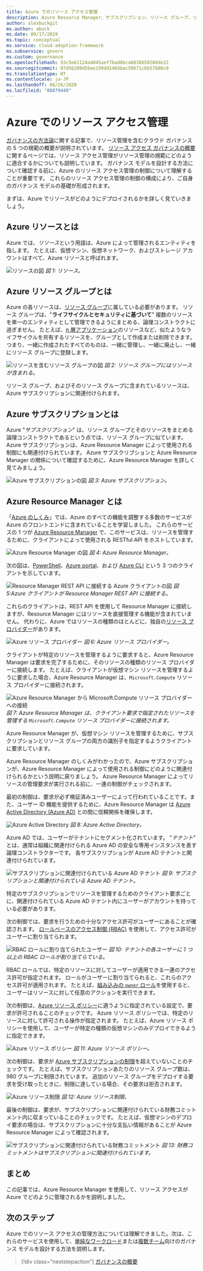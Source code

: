 ```yaml
---
title: Azure でのリソース アクセス管理
description: Azure Resource Manager、サブスクリプション、リソース グループ、リソースなど、Azure のリソース アクセス管理の概念について説明します。
author: alexbuckgit
ms.author: abuck
ms.date: 09/17/2019
ms.topic: conceptual
ms.service: cloud-adoption-framework
ms.subservice: govern
ms.custom: governance
ms.openlocfilehash: 93c5e61124a4045aef7bad6bca6838650288de22
ms.sourcegitcommit: 07d56209d56ee199dd148dbac59671cbb57880c0
ms.translationtype: HT
ms.contentlocale: ja-JP
ms.lasthandoff: 08/26/2020
ms.locfileid: "88879440"
---
```

# <a name="resource-access-management-in-azure"></a>Azure でのリソース アクセス管理

[ガバナンスの方法論](../index.md)に関する記事で、リソース管理を含むクラウド ガバナンスの 5 つの規範の概要が説明されています。 [リソース アクセス ガバナンスの概要](./index.md)に関するページでは、リソース アクセス管理がリソース管理の規範にどのように適合するかについても説明しています。 ガバナンス モデルを設計する方法について確認する前に、Azure のリソース アクセス管理の制御について理解することが重要です。 これらのリソース アクセス管理の制御の構成により、ご自身のガバナンス モデルの基礎が形成されます。

まずは、Azure でリソースがどのようにデプロイされるかを詳しく見ていきましょう。

## <a name="what-is-an-azure-resource"></a>Azure リソースとは

Azure では、*リソース*という用語は、Azure によって管理されるエンティティを指します。 たとえば、仮想マシン、仮想ネットワーク、およびストレージ アカウントはすべて、Azure リソースと呼ばれます。

![リソースの図](../../_images/govern/design/governance-1-9.png)
*図 1: リソース。*

## <a name="what-is-an-azure-resource-group"></a>Azure リソース グループとは

Azure の各リソースは、[リソース グループ](/azure/azure-resource-manager/management/overview#resource-groups)に属している必要があります。 リソース グループは、"**ライフサイクルとセキュリティに基づいて**" 複数のリソースを単一のエンティティとして管理できるようにまとめる、論理コンストラクトに過ぎません。 たとえば、[n 層アプリケーション](/azure/architecture/guide/architecture-styles/n-tier)のリソースなど、似たようなライフサイクルを共有するリソースを、グループとして作成または削除できます。 つまり、一緒に作成されたすべてのものは、一緒に管理し、一緒に廃止し、一緒にリソース グループに登録します。

![リソースを含むリソース グループの図](../../_images/govern/design/governance-1-10.png)
*図 2: リソース グループにはリソースが含まれる。*

リソース グループ、およびそのリソース グループに含まれているリソースは、Azure サブスクリプションに関連付けられます。

## <a name="what-is-an-azure-subscription"></a>Azure サブスクリプションとは

Azure "*サブスクリプション*" は、リソース グループとそのリソースをまとめる論理コンストラクトであるという点では、リソース グループに似ています。 Azure サブスクリプションは、Azure Resource Manager によって使用される制御にも関連付けられています。 Azure サブスクリプションと Azure Resource Manager の関係について確認するために、Azure Resource Manager を詳しく見てみましょう。

![Azure サブスクリプションの図](../../_images/govern/design/governance-1-11.png)
*図 3: Azure サブスクリプション。*

## <a name="what-is-azure-resource-manager"></a>Azure Resource Manager とは

「[Azure のしくみ](../../get-started/what-is-azure.md)」では、Azure のすべての機能を調整する多数のサービスが Azure のフロントエンドに含まれていることを学習しました。 これらのサービスの 1 つが [Azure Resource Manager](/azure/azure-resource-manager) で、このサービスは、リソースを管理するために、クライアントによって使用される RESTful API をホストしています。

![Azure Resource Manager の図](../../_images/govern/design/governance-1-12.png)
*図 4: Azure Resource Manager。*

次の図は、[PowerShell](/powershell/azure/overview)、[Azure portal](https://portal.azure.com)、および [Azure CLI](/cli/azure) という 3 つのクライアントを示しています。

![Resource Manager REST API に接続する Azure クライアントの図](../../_images/govern/design/governance-1-13.png)
*図 5:Azure クライアントが Resource Manager REST API に接続する。*

これらのクライアントは、REST API を使用して Resource Manager に接続しますが、Resource Manager にはリソースを直接管理する機能が含まれていません。 代わりに、Azure ではリソースの種類のほとんどに、独自の[リソース プロバイダー](/azure/azure-resource-manager/management/overview#terminology)があります。

![Azure リソース プロバイダー](../../_images/govern/design/governance-1-14.png)
*図 6: Azure リソース プロバイダー。*

クライアントが特定のリソースを管理するように要求すると、Azure Resource Manager は要求を完了するために、そのリソースの種類のリソース プロバイダーに接続します。 たとえば、クライアントが仮想マシン リソースを管理するように要求した場合、Azure Resource Manager は、`Microsoft.Compute` リソース プロバイダーに接続されます。

![Azure Resource Manager から Microsoft.Compute リソース プロバイダーへの接続](../../_images/govern/design/governance-1-15.png)
*図 7: Azure Resource Manager は、クライアント要求で指定されたリソースを管理する `Microsoft.Compute` リソース プロバイダーに接続されます。*

Azure Resource Manager が、仮想マシン リソースを管理するために、サブスクリプションとリソース グループの両方の識別子を指定するようクライアントに要求しています。

Azure Resource Manager のしくみがわかったので、Azure サブスクリプションが、Azure Resource Manager によって使用される制御にどのように関連付けられるかという説明に戻りましょう。 Azure Resource Manager によってリソースの管理要求が実行される前に、一連の制御がチェックされます。

最初の制御は、要求が必ず検証済みユーザーによって行われていることです。また、ユーザー ID 機能を提供するために、Azure Resource Manager は [Azure Active Directory (Azure AD)](/azure/active-directory) との間に信頼関係を確保します。

![Azure Active Directory](../../_images/govern/design/governance-1-16.png)
*図 8: Azure Active Directory。*

Azure AD では、ユーザーがテナントにセグメント化されています。 "*テナント*" とは、通常は組織に関連付けられる Azure AD の安全な専用インスタンスを表す論理コンストラクターです。 各サブスクリプションが Azure AD テナントと関連付けられています。

![サブスクリプションに関連付けられている Azure AD テナント](../../_images/govern/design/governance-1-17.png)
*図 9: サブスクリプションと関連付けられている Azure AD テナント。*

特定のサブスクリプションでリソースを管理するためのクライアント要求ごとに、関連付けられている Azure AD テナント内にユーザーがアカウントを持っている必要があります。

次の制御では、要求を行うための十分なアクセス許可がユーザーにあることが確認されます。 [ロールベースのアクセス制御 (RBAC)](/azure/role-based-access-control) を使用して、アクセス許可がユーザーに割り当てられます。

![RBAC ロールに割り当てられたユーザー](../../_images/govern/design/governance-1-18.png)
*図 10: テナントの各ユーザーに 1 つ以上の RBAC ロールが割り当てらている。*

RBAC ロールでは、特定のリソースに対してユーザーが適用できる一連のアクセス許可が指定されます。 ロールがユーザーに割り当てられると、これらのアクセス許可が適用されます。 たとえば、[組み込みの `owner` ロール](/azure/role-based-access-control/built-in-roles#owner)を使用すると、ユーザーはリソースに対して任意のアクションを実行できます。

次の制御は、[Azure リソース ポリシー](/azure/governance/policy)に適うように指定されている設定で、要求が許可されることのチェックです。 Azure リソース ポリシーでは、特定のリソースに対して許可される操作が指定されます。 たとえば、Azure リソース ポリシーを使用して、ユーザーが特定の種類の仮想マシンのみデプロイできるように指定できます。

![Azure リソース ポリシー](../../_images/govern/design/governance-1-19.png)
*図 11: Azure リソース ポリシー。*

次の制御は、要求が [Azure サブスクリプションの制限](/azure/azure-resource-manager/management/azure-subscription-service-limits)を超えていないことのチェックです。 たとえば、サブスクリプションあたりのリソース グループ数は、980 グループに制限されています。 追加のリソース グループをデプロイする要求を受け取ったときに、制限に達している場合、その要求は拒否されます。

![Azure リソース制限](../../_images/govern/design/governance-1-20.png)
*図 12: Azure リソース制限。*

最後の制御は、要求が、サブスクリプションに関連付けられている財務コミットメント内に収まっていることのチェックです。 たとえば、仮想マシンのデプロイ要求の場合は、サブスクリプションに十分な支払い情報があることが Azure Resource Manager によって確認されます。

![サブスクリプションに関連付けられている財務コミットメント](../../_images/govern/design/governance-1-21.png)
*図 13: 財務コミットメントはサブスクリプションに関連付けられています。*

## <a name="summary"></a>まとめ

この記事では、Azure Resource Manager を使用して、リソース アクセスが Azure でどのように管理されるかを説明しました。

## <a name="next-steps"></a>次のステップ

Azure でのリソース アクセスの管理方法については理解できました。次は、これらのサービスを使用して、[単純なワークロード](./governance-simple-workload.md)または[複数チーム](./governance-multiple-teams.md)向けのガバナンス モデルを設計する方法を説明します。

> [!div class="nextstepaction"]
> [ガバナンスの概要](../index.md)
